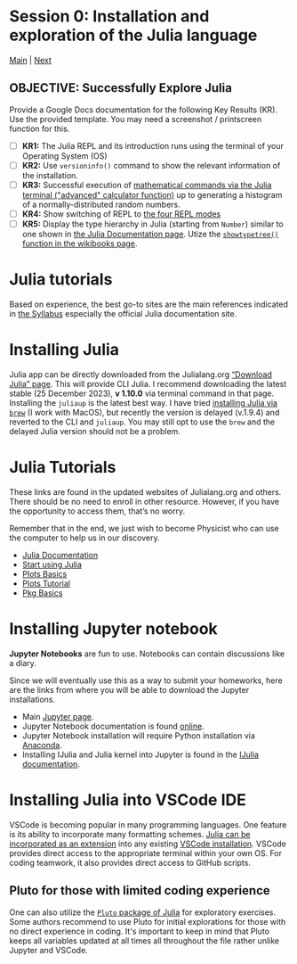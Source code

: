 # Session 0: Installation and exploration of the Julia language
[Main](../README.md) | [Next](../01-HPC/README.md)

## OBJECTIVE: Successfully Explore Julia

Provide a Google Docs documentation for the following Key Results (KR).
Use the provided template.
You may need a screenshot / printscreen function for this.
- [ ] **KR1:** The Julia REPL and its introduction runs using the terminal of your Operating System (OS)
- [ ] **KR2:** Use `versioninfo()` command to show the relevant information of the installation.
- [ ] **KR3:** Successful execution of [mathematical commands via the Julia terminal ("advanced" calculator function)](https://en.wikibooks.org/wiki/Introducing_Julia/The_REPL#Julia_and_mathematics) up to generating a histogram of a normally-distributed random numbers.
- [ ] **KR4:** Show switching of REPL to [the four REPL modes](https://en.wikibooks.org/wiki/Introducing_Julia/The_REPL)
- [ ] **KR5:** Display the type hierarchy in Julia (starting from `Number`) similar to one shown in [the Julia Documentation page](https://docs.julialang.org/en/v1/base/numbers/). Utize the [`showtypetree()` function in the wikibooks page](https://en.wikibooks.org/wiki/Introducing_Julia/Types).

# Julia tutorials
Based on experience, the best go-to sites are the main references indicated in [the Syllabus](../SYLLABUS.md) especially the official Julia documentation site.

# Installing Julia
Julia app can be directly downloaded from the Julialang.org [“Download Julia” page](https://julialang.org/downloads). 
This will provide CLI Julia.
I recommend downloading the latest stable (25 December 2023), **v 1.10.0** via terminal command in that page.
Installing the `juliaup` is the latest best way.
I have tried [installing Julia via `brew`](https://formulae.brew.sh/formula/julia) (I work with MacOS), but recently the version is delayed (v.1.9.4) and reverted to the CLI and `juliaup`.
You may still opt to use the `brew` and the delayed Julia version should not be a problem.

# Julia Tutorials
These links are found in the updated websites of Julialang.org and others. There should be no need to enroll in other resource. However, if you have the opportunity to access them, that’s no worry.

Remember that in the end, we just wish to become Physicist who can use the computer to help us in our discovery.
- [Julia Documentation](https://docs.julialang.org/en/v1/)
- [Start using Julia](https://docs.julialang.org/en/v1/manual/getting-started/)
- [Plots Basics](https://docs.juliaplots.org/latest/basics/)
- [Plots Tutorial](https://docs.juliaplots.org/latest/tutorial/)
- [Pkg Basics](https://pkgdocs.julialang.org/v1/getting-started/#Basic-Usage)

# Installing Jupyter notebook
**Jupyter Notebooks** are fun to use.
Notebooks can contain discussions like a diary.

Since we will eventually use this as a way to submit your homeworks, here are the links from where you will be able to download the Jupyter installations.
- Main [Jupyter page](https://jupyter.org).
- Jupyter Notebook documentation is found [online](https://jupyter-notebook.readthedocs.io/en/stable/).
- Jupyter Notebook installation will require Python installation via [Anaconda](https://www.anaconda.com/products/distribution).
- Installing IJulia and Julia kernel into Jupyter is found in the [IJulia documentation](https://julialang.github.io/IJulia.jl/stable/).

# Installing Julia into VSCode IDE
VSCode is becoming popular in many programming languages.
One feature is its ability to incorporate many formatting schemes.
[Julia can be incorporated as an extension](https://code.visualstudio.com/docs/languages/julia) into any existing [VSCode installation](https://code.visualstudio.com/download).
VSCode provides direct access to the appropriate terminal within your own OS.
For coding teamwork, it also provides direct access to GitHub scripts.

## Pluto for those with limited coding experience
One can also utilize the [`Pluto` package of Julia](https://plutojl.org/en/docs/) for exploratory exercises.
Some authors recommend to use Pluto for initial explorations for those with no direct experience in coding.
It's important to keep in mind that Pluto keeps all variables updated at all times all throughout the file rather unlike Jupyter and VSCode.
<!--
You may check out `j1-basic-julia.jl` for the exploration.
 Some tricks may be found in the `j1-plot-mandel.jl`.
-->